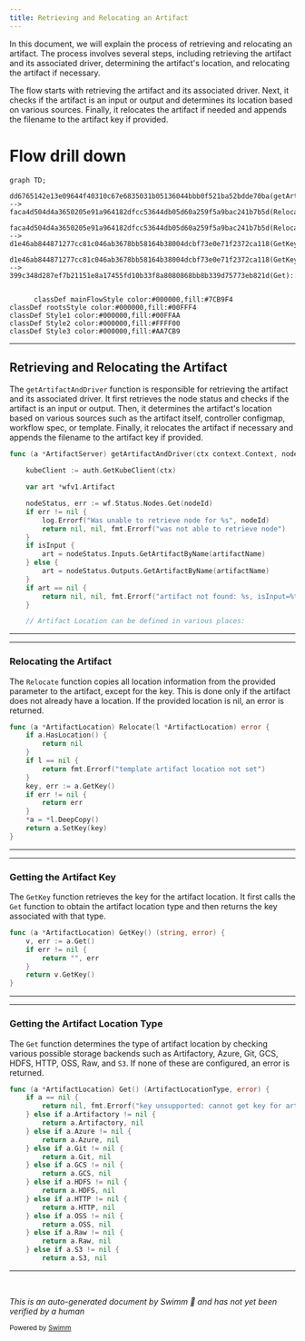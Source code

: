 ```yaml
---
title: Retrieving and Relocating an Artifact
---
```

In this document, we will explain the process of retrieving and relocating an artifact. The process involves several steps, including retrieving the artifact and its associated driver, determining the artifact's location, and relocating the artifact if necessary.

The flow starts with retrieving the artifact and its associated driver. Next, it checks if the artifact is an input or output and determines its location based on various sources. Finally, it relocates the artifact if needed and appends the filename to the artifact key if provided.

# Flow drill down

```mermaid
graph TD;
      dd6765142e13e09644f40310c67e6835031b05136044bbb0f521ba52bdde70ba(getArtifactAndDriver):::mainFlowStyle --> faca4d504d4a3650205e91a964182dfcc53644db05d60a259f5a9bac241b7b5d(Relocate):::mainFlowStyle

faca4d504d4a3650205e91a964182dfcc53644db05d60a259f5a9bac241b7b5d(Relocate):::mainFlowStyle --> d1e46ab844871277cc81c046ab3678bb58164b38004dcbf73e0e71f2372ca118(GetKey):::mainFlowStyle

d1e46ab844871277cc81c046ab3678bb58164b38004dcbf73e0e71f2372ca118(GetKey):::mainFlowStyle --> 399c348d287ef7b21151e8a17455fd10b33f8a8080868bb8b339d75773eb821d(Get):::mainFlowStyle


      classDef mainFlowStyle color:#000000,fill:#7CB9F4
classDef rootsStyle color:#000000,fill:#00FFF4
classDef Style1 color:#000000,fill:#00FFAA
classDef Style2 color:#000000,fill:#FFFF00
classDef Style3 color:#000000,fill:#AA7CB9
```

<SwmSnippet path="/server/artifacts/artifact_server.go" line="388">

---

## Retrieving and Relocating the Artifact

The <SwmToken path="server/artifacts/artifact_server.go" pos="388:9:9" line-data="func (a *ArtifactServer) getArtifactAndDriver(ctx context.Context, nodeId, artifactName string, isInput bool, wf *wfv1.Workflow, fileName *string) (*wfv1.Artifact, common.ArtifactDriver, error) {">`getArtifactAndDriver`</SwmToken> function is responsible for retrieving the artifact and its associated driver. It first retrieves the node status and checks if the artifact is an input or output. Then, it determines the artifact's location based on various sources such as the artifact itself, controller configmap, workflow spec, or template. Finally, it relocates the artifact if necessary and appends the filename to the artifact key if provided.

```go
func (a *ArtifactServer) getArtifactAndDriver(ctx context.Context, nodeId, artifactName string, isInput bool, wf *wfv1.Workflow, fileName *string) (*wfv1.Artifact, common.ArtifactDriver, error) {

	kubeClient := auth.GetKubeClient(ctx)

	var art *wfv1.Artifact

	nodeStatus, err := wf.Status.Nodes.Get(nodeId)
	if err != nil {
		log.Errorf("Was unable to retrieve node for %s", nodeId)
		return nil, nil, fmt.Errorf("was not able to retrieve node")
	}
	if isInput {
		art = nodeStatus.Inputs.GetArtifactByName(artifactName)
	} else {
		art = nodeStatus.Outputs.GetArtifactByName(artifactName)
	}
	if art == nil {
		return nil, nil, fmt.Errorf("artifact not found: %s, isInput=%t, Workflow Status=%+v", artifactName, isInput, wf.Status)
	}

	// Artifact Location can be defined in various places:
```

---

</SwmSnippet>

<SwmSnippet path="/pkg/apis/workflow/v1alpha1/workflow_types.go" line="1248">

---

### Relocating the Artifact

The <SwmToken path="pkg/apis/workflow/v1alpha1/workflow_types.go" pos="1248:9:9" line-data="func (a *ArtifactLocation) Relocate(l *ArtifactLocation) error {">`Relocate`</SwmToken> function copies all location information from the provided parameter to the artifact, except for the key. This is done only if the artifact does not already have a location. If the provided location is nil, an error is returned.

```go
func (a *ArtifactLocation) Relocate(l *ArtifactLocation) error {
	if a.HasLocation() {
		return nil
	}
	if l == nil {
		return fmt.Errorf("template artifact location not set")
	}
	key, err := a.GetKey()
	if err != nil {
		return err
	}
	*a = *l.DeepCopy()
	return a.SetKey(key)
}
```

---

</SwmSnippet>

<SwmSnippet path="/pkg/apis/workflow/v1alpha1/workflow_types.go" line="1274">

---

### Getting the Artifact Key

The <SwmToken path="pkg/apis/workflow/v1alpha1/workflow_types.go" pos="1274:9:9" line-data="func (a *ArtifactLocation) GetKey() (string, error) {">`GetKey`</SwmToken> function retrieves the key for the artifact location. It first calls the <SwmToken path="pkg/apis/workflow/v1alpha1/workflow_types.go" pos="1275:10:10" line-data="	v, err := a.Get()">`Get`</SwmToken> function to obtain the artifact location type and then returns the key associated with that type.

```go
func (a *ArtifactLocation) GetKey() (string, error) {
	v, err := a.Get()
	if err != nil {
		return "", err
	}
	return v.GetKey()
}
```

---

</SwmSnippet>

<SwmSnippet path="/pkg/apis/workflow/v1alpha1/workflow_types.go" line="1168">

---

### Getting the Artifact Location Type

The <SwmToken path="pkg/apis/workflow/v1alpha1/workflow_types.go" pos="1168:9:9" line-data="func (a *ArtifactLocation) Get() (ArtifactLocationType, error) {">`Get`</SwmToken> function determines the type of artifact location by checking various possible storage backends such as Artifactory, Azure, Git, GCS, HDFS, HTTP, OSS, Raw, and <SwmToken path="pkg/apis/workflow/v1alpha1/workflow_types.go" pos="1187:9:9" line-data="	} else if a.S3 != nil {">`S3`</SwmToken>. If none of these are configured, an error is returned.

```go
func (a *ArtifactLocation) Get() (ArtifactLocationType, error) {
	if a == nil {
		return nil, fmt.Errorf("key unsupported: cannot get key for artifact location, because it is invalid")
	} else if a.Artifactory != nil {
		return a.Artifactory, nil
	} else if a.Azure != nil {
		return a.Azure, nil
	} else if a.Git != nil {
		return a.Git, nil
	} else if a.GCS != nil {
		return a.GCS, nil
	} else if a.HDFS != nil {
		return a.HDFS, nil
	} else if a.HTTP != nil {
		return a.HTTP, nil
	} else if a.OSS != nil {
		return a.OSS, nil
	} else if a.Raw != nil {
		return a.Raw, nil
	} else if a.S3 != nil {
		return a.S3, nil
```

---

</SwmSnippet>

&nbsp;

*This is an auto-generated document by Swimm 🌊 and has not yet been verified by a human*

<SwmMeta version="3.0.0" repo-id="Z2l0aHViJTNBJTNBaW50dWl0LWFyZ28td29ya2Zsb3dzLWRlbW8lM0ElM0FTd2ltbS1EZW1v" repo-name="intuit-argo-workflows-demo"><sup>Powered by [Swimm](/)</sup></SwmMeta>
